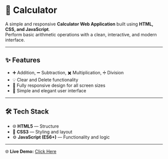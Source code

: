 # 🧮 Calculator

A simple and responsive **Calculator Web Application** built using **HTML, CSS, and JavaScript**.  
Perform basic arithmetic operations with a clean, interactive, and modern interface.  


---

## ✨ Features
- ➕ Addition, ➖ Subtraction, ✖️ Multiplication, ➗ Division  
- 💡 Clear and Delete functionality  
- 📱 Fully responsive design for all screen sizes  
- 🎨 Simple and elegant user interface  

---

## 🛠️ Tech Stack
- 🌐 **HTML5** — Structure  
- 🎨 **CSS3** — Styling and layout  
- ⚙️ **JavaScript (ES6+)** — Functionality and logic  

---
🌐 **Live Demo:** [Click Here](https://madhumithra-r.github.io/calculator/)
